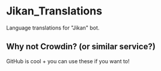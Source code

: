 # Jikan_Translations
Language translations for "Jikan" bot. 

## Why not Crowdin? (or similar service?)
GitHub is cool + you can use these if you want to!
